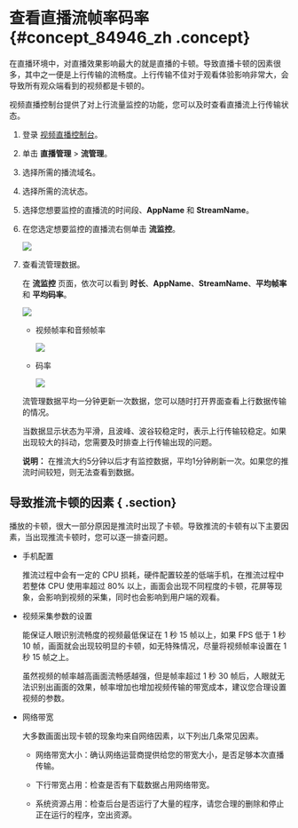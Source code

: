 # 查看直播流帧率码率 {#concept_84946_zh .concept}

在直播环境中，对直播效果影响最大的就是直播的卡顿。导致直播卡顿的因素很多，其中之一便是上行传输的流畅度。上行传输不佳对于观看体验影响非常大，会导致所有观众端看到的视频都是卡顿的。

视频直播控制台提供了对上行流量监控的功能，您可以及时查看直播流上行传输状态。

1.  登录 [视频直播控制台](https://live.console.aliyun.com/#/live/domains)。

2.  单击 **直播管理** \> **流管理**。

3.  选择所需的播流域名。

4.  选择所需的流状态。

5.  选择您想要监控的直播流的时间段、**AppName** 和 **StreamName**。

6.  在您选定想要监控的直播流右侧单击 **流监控**。

    ![](http://docs-aliyun.cn-hangzhou.oss.aliyun-inc.com/assets/pic/84946/cn_zh/1531884253313/%E7%9B%B4%E6%92%AD%E5%B8%A7%E7%8E%87%E7%A0%81%E7%8E%87%E7%9B%91%E6%8E%A7--%E5%8E%86%E5%8F%B2%E6%B5%81.png)

7.  查看流管理数据。

    在 **流监控** 页面，依次可以看到 **时长**、**AppName**、**StreamName**、**平均帧率** 和 **平均码率**。

    ![](http://docs-aliyun.cn-hangzhou.oss.aliyun-inc.com/assets/pic/84946/cn_zh/1531884458436/%E6%B5%81%E4%BF%A1%E6%81%AF.png)

    -   视频帧率和音频帧率

        ![](http://docs-aliyun.cn-hangzhou.oss.aliyun-inc.com/assets/pic/84946/cn_zh/1531884659560/%E5%B8%A7%E7%8E%87.png)

    -   码率

        ![](http://docs-aliyun.cn-hangzhou.oss.aliyun-inc.com/assets/pic/84946/cn_zh/1531884675429/%E7%A0%81%E7%8E%87.png)

    流管理数据平均一分钟更新一次数据，您可以随时打开界面查看上行数据传输的情况。

    当数据显示状态为平滑，且波峰、波谷较稳定时，表示上行传输较稳定。如果出现较大的抖动，您需要及时排查上行传输出现的问题。

    **说明：** 在推流大约5分钟以后才有监控数据，平均1分钟刷新一次。如果您的推流时间较短，则无法查看到数据。


## 导致推流卡顿的因素 { .section}

播放的卡顿，很大一部分原因是推流时出现了卡顿。导致推流的卡顿有以下主要因素，当出现推流卡顿时，您可以逐一排查问题。

-   手机配置

    推流过程中会有一定的 CPU 损耗，硬件配置较差的低端手机，在推流过程中若整体 CPU 使用率超过 80% 以上，画面会出现不同程度的卡顿，花屏等现象，会影响到视频的采集，同时也会影响到用户端的观看。

-   视频采集参数的设置

    能保证人眼识别流畅度的视频最低保证在 1 秒 15 帧以上，如果 FPS 低于 1 秒 10 帧，画面就会出现较明显的卡顿，如无特殊情况，尽量将视频帧率设置在 1 秒 15 帧之上。

    虽然视频的帧率越高画面流畅感越强，但是帧率超过 1 秒 30 帧后，人眼就无法识别出画面的效果，帧率增加也增加视频传输的带宽成本，建议您合理设置视频的参数。

-   网络带宽

    大多数画面出现卡顿的现象均来自网络因素，以下列出几条常见因素。

    -   网络带宽大小：确认网络运营商提供给您的带宽大小，是否足够本次直播传输。

    -   下行带宽占用：检查是否有下载数据占用网络带宽。

    -   系统资源占用：检查后台是否运行了大量的程序，请您合理的删除和停止正在运行的程序，空出资源。


